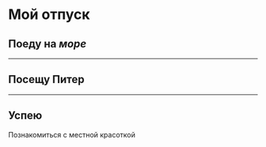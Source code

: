 # Мой отпуск

## Поеду на *море*

---

## Посещу **Питер**

---

## Успею

Познакомиться с местной красоткой